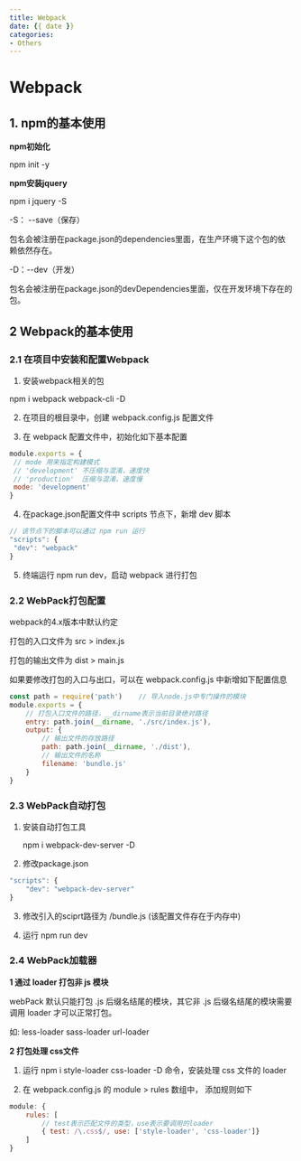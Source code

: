```yaml
---
title: Webpack
date: {{ date }}
categories:
- Others
---
```


# Webpack

## 1. npm的基本使用

**npm初始化** 

npm init -y

**npm安装jquery**

npm i jquery -S

-S： --save（保存）

包名会被注册在package.json的dependencies里面，在生产环境下这个包的依赖依然存在。

-D：--dev（开发）

包名会被注册在package.json的devDependencies里面，仅在开发环境下存在的包。

## 2 Webpack的基本使用

### 2.1 在项目中安装和配置Webpack

1. 安装webpack相关的包 

  npm i webpack webpack-cli -D

2. 在项目的根目录中，创建 webpack.config.js 配置文件

3. 在 webpack 配置文件中，初始化如下基本配置

```javascript
module.exports = {
 // mode 用来指定构建模式
 // 'development' 不压缩与混淆，速度快
 // 'production'  压缩与混淆，速度慢
 mode: 'development'
}
```

4. 在package.json配置文件中 scripts 节点下，新增 dev 脚本

```javascript
// 该节点下的脚本可以通过 npm run 运行
"scripts": {
 "dev": "webpack"
}
```

5. 终端运行 npm run dev，启动 webpack 进行打包

### 2.2 WebPack打包配置

webpack的4.x版本中默认约定

打包的入口文件为 src > index.js

打包的输出文件为 dist > main.js

如果要修改打包的入口与出口，可以在 webpack.config.js 中新增如下配置信息

```javascript
const path = require('path')    // 导入node.js中专门操作的模块
module.exports = {
    // 打包入口文件的路径，__dirname表示当前目录绝对路径
    entry: path.join(__dirname, './src/index.js'),
    output: {
        // 输出文件的存放路径
        path: path.join(__dirname, './dist'),
        // 输出文件的名称
        filename: 'bundle.js'
    }
}
```

### 2.3 WebPack自动打包

1. 安装自动打包工具

   npm i webpack-dev-server -D

2. 修改package.json

```javascript
"scripts": {
    "dev": "webpack-dev-server"
}
```

3. 修改引入的sciprt路径为  /bundle.js (该配置文件存在于内存中)

4. 运行 npm run dev

### 2.4 WebPack加载器

**1 通过 loader 打包非 js 模块**

webPack 默认只能打包 .js 后缀名结尾的模块，其它非 .js 后缀名结尾的模块需要调用 loader 才可以正常打包。

如: less-loader sass-loader url-loader

**2 打包处理 css文件**

1. 运行 npm i style-loader css-loader -D 命令，安装处理 css 文件的 loader

2. 在 webpack.config.js 的 module > rules 数组中， 添加规则如下

```javascript
module: {
    rules: [
        // test表示匹配文件的类型，use表示要调用的loader
        { test: /\.css$/, use: ['style-loader', 'css-loader']}
    ]
}
```

